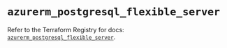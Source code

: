 # `azurerm_postgresql_flexible_server`

Refer to the Terraform Registry for docs: [`azurerm_postgresql_flexible_server`](https://registry.terraform.io/providers/hashicorp/azurerm/4.36.0/docs/resources/postgresql_flexible_server).
